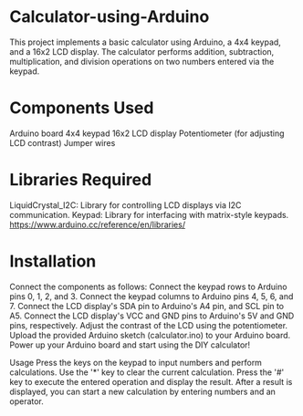 # Calculator-using-Arduino
This project implements a basic calculator using Arduino, a 4x4 keypad, and a 16x2 LCD display. The calculator performs addition, subtraction, multiplication, and division operations on two numbers entered via the keypad.

# Components Used

Arduino board
4x4 keypad
16x2 LCD display
Potentiometer (for adjusting LCD contrast)
Jumper wires

# Libraries Required

LiquidCrystal_I2C: Library for controlling LCD displays via I2C communication.
Keypad: Library for interfacing with matrix-style keypads.
https://www.arduino.cc/reference/en/libraries/

# Installation
Connect the components as follows:
Connect the keypad rows to Arduino pins 0, 1, 2, and 3.
Connect the keypad columns to Arduino pins 4, 5, 6, and 7.
Connect the LCD display's SDA pin to Arduino's A4 pin, and SCL pin to A5.
Connect the LCD display's VCC and GND pins to Arduino's 5V and GND pins, respectively.
Adjust the contrast of the LCD using the potentiometer.
Upload the provided Arduino sketch (calculator.ino) to your Arduino board.
Power up your Arduino board and start using the DIY calculator!

Usage
Press the keys on the keypad to input numbers and perform calculations.
Use the '*' key to clear the current calculation.
Press the '#' key to execute the entered operation and display the result.
After a result is displayed, you can start a new calculation by entering numbers and an operator.
